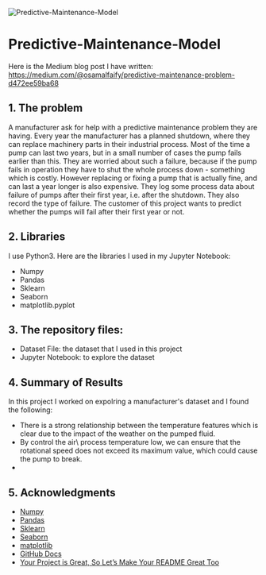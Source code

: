 ![Predictive-Maintenance-Model](https://ibb.co/ngknGMK)
# Predictive-Maintenance-Model
Here is the Medium blog post I have written: https://medium.com/@osamalfaify/predictive-maintenance-problem-d472ee59ba68

## 1. The problem

A manufacturer ask for help with a predictive maintenance problem they are having. Every year the manufacturer has a planned shutdown, where they can replace machinery parts in their industrial process. Most of the time a pump can last two years, but in a small number of cases the pump fails earlier than this. They are worried about such a failure, because if the pump fails in operation they have to shut the whole process down - something which is costly. However replacing or fixing a pump that is actually fine, and can last a year longer is also expensive. They log some process data about failure of pumps after their first year, i.e. after the shutdown. They also record the type of failure. The customer of this project wants to predict whether the pumps will fail after their first year or not.
## 2. Libraries

I use Python3. Here are the libraries I used in my Jupyter Notebook:
- Numpy
- Pandas
- Sklearn
- Seaborn
- matplotlib.pyplot

## 3. The repository files:
- Dataset File: the dataset that I used in this project
- Jupyter Notebook: to explore the dataset

## 4. Summary of Results
In this project I worked on expolring a manufacturer's dataset and I found the following:
- There is a strong relationship between the temperature features which is clear due to the impact of the weather on the pumped fluid.
- By control the air\ process temperature low, we can ensure that the rotational speed does not exceed its maximum value, which could cause the pump to break.
- 
## 5. Acknowledgments
- [Numpy](https://numpy.org/)
- [Pandas](https://pandas.pydata.org/)
- [Sklearn](https://scikit-learn.org/)
- [Seaborn](https://seaborn.pydata.org)
- [matplotlib](https://matplotlib.org)
- [GitHub Docs](https://docs.github.com/en/github/writing-on-github/getting-started-with-writing-and-formatting-on-github/basic-writing-and-formatting-syntax)
- [Your Project is Great, So Let’s Make Your README Great Too](https://embeddedartistry.com/blog/2017/11/27/your-project-is-great-so-lets-make-your-readme-great-too/)
